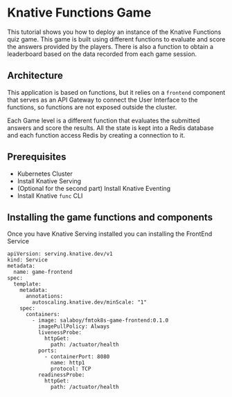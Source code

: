 # Knative Functions Game 

This tutorial shows you how to deploy an instance of the Knative Functions quiz game. 
This game is built using different functions to evaluate and score the answers provided by the players. 
There is also a function to obtain a leaderboard based on the data recorded from each game session.

## Architecture

This application is based on functions, but it relies on a `frontend` component that serves as an API Gateway to connect the User Interface to the functions, so functions are not exposed outside the cluster. 

<DIAGRAM>
  
Each Game level is a different function that evaluates the submitted answers and score the results. 
All the state is kept into a Redis database and each function access Redis by creating a connection to it.
  
  

## Prerequisites

- Kubernetes Cluster
- Install Knative Serving
- (Optional for the second part) Install Knative Eventing
- Install Knative `func` CLI

## Installing the game functions and components
  
Once you have Knative Serving installed you can installing the FrontEnd Service
  
```
apiVersion: serving.knative.dev/v1
kind: Service
metadata:
  name: game-frontend
spec:
  template:
    metadata:
      annotations:
        autoscaling.knative.dev/minScale: "1"
    spec:
      containers:
        - image: salaboy/fmtok8s-game-frontend:0.1.0
          imagePullPolicy: Always
          livenessProbe:
            httpGet:
              path: /actuator/health
          ports:
            - containerPort: 8080
              name: http1
              protocol: TCP
          readinessProbe:
            httpGet:
              path: /actuator/health
```


